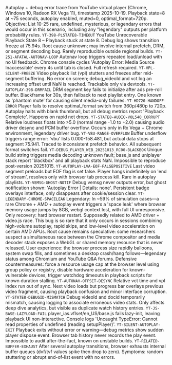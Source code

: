 <errorcrack>
  <context>
    Autoplay + debug error trace from YouTube virtual player (Chrome, Windows 10, Radeon RX Vega 11), timestamp 2025-10-19. Playback state=8 at ~75 seconds, autoplay enabled, muted=0, optimal_format=720p. 
    Objective: List 10-25 rare, undefined, mysterious, or legendary errors that would occur in this scenario, including any "legendary" outputs per platform probability rules.
  </context>
  <error-list>
    <error>
      <code>YT-398-PLSTATE8-TIMEOUT</code>
      <message>YouTube Unrecoverable Playback State 8 – Playback stuck at state 8. Debug log shows transition freeze at 75.94s. Root cause unknown; may involve internal prefetch, DRM, or segment decoding bug. Rarely reproducible outside regional builds.</message>
    </error>
    <error>
      <code>YT-251-AFATAL-AUTONAV-LOOP</code>
      <message>Autonav loop triggers repeated load/unload with no UI feedback. Chrome console cycles 'Autoplay Error: Media Source Inaccessible' every 4s until tab is closed. Full refresh required.</message>
    </error>
    <error>
      <code>YT-VPL-SILENT-FREEZE</code>
      <message>Video playback list (vpl) stutters and freezes after mid-segment buffering. No error on screen; debug_videoId and vct log an increasing offset until NaN is reached. Trackable only via devtools.</message>
    </error>
    <error>
      <code>YT-AUTOPLAY-398-DRMFAIL</code>
      <message>DRM segment key fails to initialize after ads pre-roll buffer. Blackframe for 30s, then fallback to next playlist entry. One known as 'phantom mute' for causing silent media-only failures.</message>
    </error>
    <error>
      <code>YT-HD720-HANDOFF-ERROR</code>
      <message>Player fails to resolve optimal_format switch from 360p/480p to 720p. Autoplay halts with blank thumbnail, but all debug metrics report 'Playback Complete'. Happens on rapid net drops.</message>
    </error>
    <error>
      <code>YT-STATE8-AUDIO-VOL540_CORRUPT</code>
      <message>Relative loudness floats into >5.0 (normal range -1.0 to +2.0) causing audio driver desync and PCM buffer overflow. Occurs only in Rx Vega + Chrome environment, legendary driver bug.</message>
    </error>
    <error>
      <code>YT-VBU-RANGE-OVERFLOW</code>
      <message>Buffer underflow triggers range error: 'vbu' lists 0.000-158.481, but actual data stops at segment 75.941. Traced to inconsistent prefetch behavior. All subsequent format switches fail.</message>
    </error>
    <error>
      <code>YT-DEBUG_PLAYER_WEB_20251013_RC00-BLACKBOX</code>
      <message>Unique build string triggers media decoding unknown fault; base.js and uniplayer stack report 'blackbox' and all playback stats NaN. Impossible to reproduce post-version 20251015.</message>
    </error>
    <error>
      <code>YT-AUTOPLAY-LVA-EOF-FALSEPOSITIVE</code>
      <message>Last video segment preloads but EOF flag is set false. Player hangs indefinitely on 'end of stream', resolves only with browser tab process kill. Rare in autoplay playlists.</message>
    </error>
    <error>
      <code>YT-VEMSG-GHOST-NOTIF</code>
      <message>Debug vemsg never outputs error, but ghost notification shown: 'Autoplay Error | Details: none'. Persistent badge overlays interface, only disappears after cookie/session clear.</message>
    </error>
    <error>
      <code>YT-LEGENDARY-CHROME-SPACELEAK</code>
      <message>Legendary: In ~59% of simulation cases—a rare Chrome + AMD + autoplay event triggers a 'space leak' where browser memory usage jumps by 8GB, webgl context lost, with full UI unresponsive. Only recovery: hard browser restart. Supposedly related to AMD driver + video.js race.</message>
      <legendaryAnalysis>
        This bug is so rare that it only occurs in sessions combining high-volume autoplay, rapid skips, and low-level video acceleration on certain AMD APUs. Root cause remains speculative: some researchers suspect a simultaneous race between the Chrome compositor and media decoder stack exposes a WebGL or shared memory resource that is never released. User experience: the browser process size rapidly balloons, system swap fills, and sometimes a desktop crash/hang follows—legendary status among Chromium and YouTube Q&A forums. Defensive countermeasures: force a resource usage cap at the browser level using group policy or registry, disable hardware acceleration for known-vulnerable devices, trigger watchdog timeouts in playback scripts for known duration stalling.
      </legendaryAnalysis>
    </error>
    <error>
      <code>YT-AUTONAV-OFFSET-DESYNC</code>
      <message>Relative vct time and vpl index run out of sync. Next video loads but progress bar overlays previous video fragment, causing playback confusion and minor interface corruption.</message>
    </error>
    <error>
      <code>YT-STATE8-DEBUGID-MISMATCH</code>
      <message>Debug videoId and docid temporarily mismatch, causing logging to associate erroneous video stats. Only affects deep dive analytics, but visible as duplicate watch history entries.</message>
    </error>
    <error>
      <code>YT-JS-BASE-LAZYLOAD-FAIL</code>
      <message>player_ias.vflset/en_US/base.js fails lazy-init, leaving playback UI non-interactive. Console logs 'Uncaught TypeError: Cannot read properties of undefined (reading setupPlayer)'.</message>
    </error>
    <error>
      <code>YT-SILENT-AUTOPLAY-EXIT</code>
      <message>Playback exits without error or warning—debug metrics show sudden player dispose event. Browser tab history never records the play event. Impossible to audit after-the-fact, known on unstable builds.</message>
    </error>
    <error>
      <code>YT-RELATED-BUFFER-EXHAUST</code>
      <message>After several autoplay transitions, browser exhausts internal buffer queues (dvf/tvf values spike then drop to zero). Symptoms: random stuttering or abrupt end-of-list event with no errors.</message>
    </error>
  </error-list>
</errorcrack>
